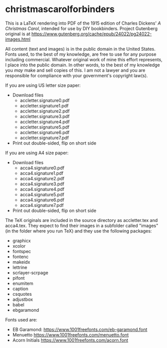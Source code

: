 # christmascarolforbinders
This is a LaTeX rendering into PDF of the 1915 edition of Charles Dickens' _A Christmas Carol_, intended for use by DIY bookbinders. Project Gutenberg original is at https://www.gutenberg.org/cache/epub/24022/pg24022-images.html

All content (text and images) is in the public domain in the United States. Fonts used, to the best of my knowledge, are free to use for any purpose including commercial. Whatever original work of mine this effort represents, I place into the public domain. In other words, to the best of my knowledge you *may* make and sell copies of this. I am not a lawyer and you are responsible for compliance with your government's copyright law(s).

If you are using US letter size paper:
* Download files
  * accletter.signature0.pdf
  * accletter.signature1.pdf
  * accletter.signature2.pdf
  * accletter.signature3.pdf
  * accletter.signature4.pdf
  * accletter.signature5.pdf
  * accletter.signature6.pdf
  * accletter.signature7.pdf
* Print out double-sided, flip on short side

If you are using A4 size paper:
* Download files
  * acca4.signature0.pdf
  * acca4.signature1.pdf
  * acca4.signature2.pdf
  * acca4.signature3.pdf
  * acca4.signature4.pdf
  * acca4.signature5.pdf
  * acca4.signature6.pdf
  * acca4.signature7.pdf
* Print out double-sided, flip on short side


The TeX originals are included in the source directory as accletter.tex and acca4.tex. They expect to find their images in a subfolder called "images" (in the folder where you run TeX) and they use the following packages:
* graphicx
* xcolor
* fontspec
* fontenc
* makeidx
* lettrine
* scrlayer-scrpage
* pifont
* enumitem
* caption
* csquotes
* adjustbox
* babel
* ebgaramond

Fonts used are:
* EB Garamond: https://www.1001freefonts.com/eb-garamond.font
* Menuetto https://www.1001freefonts.com/menuetto.font
* Acorn Initials https://www.1001freefonts.com/acorn.font
